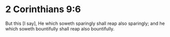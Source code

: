# 2 Corinthians 9:6

But this [I say], He which soweth sparingly shall reap also sparingly; and he which soweth bountifully shall reap also bountifully.